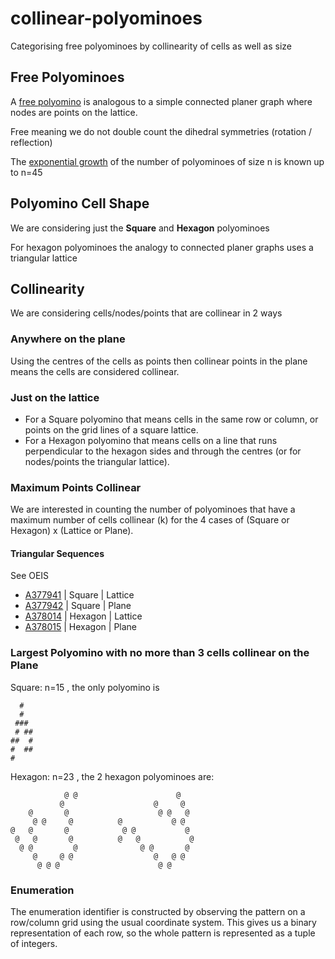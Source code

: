 # collinear-polyominoes

Categorising free polyominoes by collinearity of cells as well as size

## Free Polyominoes

A [free polyomino](https://en.wikipedia.org/wiki/Polyomino) is analogous to a simple connected planer graph where nodes are points on the lattice.

Free meaning we do not double count the dihedral symmetries (rotation / reflection)

The [exponential growth](https://polyominoes.org/count) of the number of polyominoes of size n is known up to n=45

## Polyomino Cell Shape

We are considering just the **Square** and **Hexagon** polyominoes

For hexagon polyominoes the analogy to connected planer graphs uses a triangular lattice

## Collinearity

We are considering cells/nodes/points that are collinear in 2 ways

### Anywhere on the plane

Using the centres of the cells as points then collinear points in the plane means the cells are considered collinear.

### Just on the lattice

- For a Square polyomino that means cells in the same row or column, or points on the grid lines of a square lattice.
- For a Hexagon polyomino that means cells on a line that runs perpendicular to the hexagon sides and through the centres
(or for nodes/points the triangular lattice).

### Maximum Points Collinear

We are interested in counting the number of polyominoes that have a maximum number of cells collinear (k) for the 4 cases of (Square or Hexagon) x (Lattice or Plane).

#### Triangular Sequences

See OEIS

- [A377941](https://oeis.org/A377941) | Square | Lattice
- [A377942](https://oeis.org/A377942) | Square | Plane
- [A378014](https://oeis.org/A378014) | Hexagon | Lattice
- [A378015](https://oeis.org/A378015) | Hexagon | Plane

### Largest Polyomino with no more than 3 cells collinear on the Plane

Square: n=15 , the only polyomino is

```text
  #
  #
 ###
 # ##
##  #
#  ##
#
```

Hexagon: n=23 , the 2 hexagon polyominoes are:

```text
            @ @                      @
           @                    @     @
    @       @                    @ @   @
     @ @     @          @           @ @
@   @       @            @ @           @
 @   @       @          @   @           @
  @ @         @              @ @       @
     @     @ @                  @   @ @
      @ @ @                      @ @
```

### Enumeration

The enumeration identifier is constructed by observing the pattern on a row/column grid using the usual coordinate system.
This gives us a binary representation of each row, so the whole pattern is represented as a tuple of integers.
